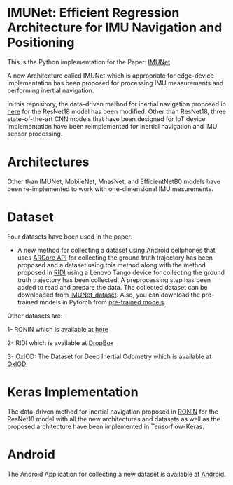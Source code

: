 # IMUNet: Efficient Regression Architecture for IMU Navigation and Positioning

This is the Python implementation for the Paper: [IMUNet](https://arxiv.org/abs/2208.00068)

A new Architecture called IMUNet which is appropriate for edge-device implementation has been proposed for processing IMU measurements and performing inertial navigation. 

In this repository, the data-driven method for inertial navigation proposed in [here](https://github.com/Sachini/ronin) for the ResNet18 model has been modified.
Other than ResNet18, three state-of-the-art CNN models that have been designed for IoT device implementation have been reimplemented for inertial navigation and IMU sensor processing. 

# Architectures
Other than IMUNet, MobileNet, MnasNet, and EfficientNetB0 models have been re-implemented to work with one-dimensional IMU mesurements. 

# Dataset
Four datasets have been used in the paper.
* A new method for collecting a dataset using Android cellphones that uses [ARCore API](https://developers.google.com/ar/reference) for collecting the ground truth trajectory has been proposed and a dataset using this method along with the method proposed in [RIDI](https://github.com/higerra/ridi_imu) using a Lenovo Tango device for collecting the ground truth trajectory has been collected. A preprocessing step has been added to read and prepare the data. The collected dataset can be downloaded from [IMUNet_dataset](https://drive.google.com/file/d/1A49YZ1G8vkEJPIb51n-MFITropK4pIhu/view?usp=drive_link). Also, you can download the pre-trained models in Pytorch from [pre-trained models](https://drive.google.com/file/d/1NGwBhvh-KjVg0CpMeFtYI72G4J0LOPWE/view?usp=sharing). 

Other datasets are:

1- RONIN which is available at [here](https://ronin.cs.sfu.ca/) 

2- RIDI which is available at [DropBox](https://www.dropbox.com/s/9zzaj3h3u4bta23/ridi_data_publish_v2.zip?dl=0)  

3- OxIOD: The Dataset for Deep Inertial Odometry which is available at [OxIOD](http://deepio.cs.ox.ac.uk/ )   


# Keras Implementation
The data-driven method for inertial navigation proposed in [RONIN](https://github.com/Sachini/ronin) for the ResNet18 model with all the new architectures and datasets as well as the proposed architecture have been implemented in Tensorflow-Keras. 

# Android
The Android Application for collecting a new dataset is available at [Android](https://github.com/BehnamZeinali/IMUNet_Android). 


